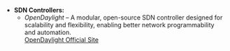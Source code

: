 - **SDN Controllers:**  
  - *OpenDaylight* – A modular, open-source SDN controller designed for scalability and flexibility, enabling better network programmability and automation.  
    [OpenDaylight Official Site](https://www.opendaylight.org/)
